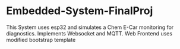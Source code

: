 # Embedded-System-FinalProj
This System uses esp32 and simulates a Chem E-Car monitoring for diagnostics. Implements Websocket and MQTT.
Web Frontend uses modified bootstrap template
